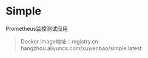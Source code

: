 # Simple

Prometheus监控测试应用

> Docker Image地址：registry.cn-hangzhou.aliyuncs.com/xuwenbao/simple:latest

